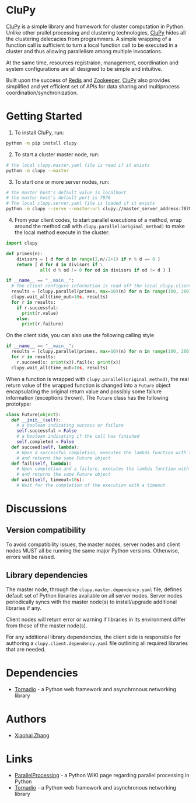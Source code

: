 # CluPy
[CluPy](https://github.com/xiaohai2016/CluPy) is a simple library and framework for cluster computation in Python. Unlike other prallel processing and clustering technologies, [CluPy](https://github.com/xiaohai2016/CluPy) hides all the clustering delecacies from programmers. A simple wrapping of a function call is sufficient to turn a local function call to be executed in a cluster and thus allowing parallelism among multiple invocations.

At the same time, resources registraion, management, coordination and system configurations are all designed to be simple and intuitive.

Built upon the success of [Redis](https://redis.io/) and [Zookeeper](https://zookeeper.apache.org/), [CluPy](https://github.com/xiaohai2016/CluPy) also provides simplified and yet efficient set of APIs for data sharing and multiprocess coordination/synchronization.

# Getting Started

1. To install CluPy, run:
```sh
python -m pip install clupy
```

2. To start a cluster master node, run:
```sh
# the local clupy.master.yaml file is read if it exists
python -m clupy --master
```

3. To start one or more server nodes, run:
```sh
# the master host's default value is localhost
# the master host's default port is 7878
# The local clupy.server.yaml file is loaded if it exists
python -m clupy --serve --master-url clupy://master_server_address:7878
```

4. From your client codes, to start parallel executions of a method, wrap around the method call with `clupy.parallel(original_method)` to make the local method execute in the cluster:
```python
import clupy

def primes(n):
    divisors = [ d for d in range(2,n//2+1) if n % d == 0 ]
    return [ d for d in divisors if \
             all( d % od != 0 for od in divisors if od != d ) ]

if __name__ == "__main__":
  # The client configure information is read off the local clupy.client.yaml file if exists
  results = [clupy.parallel(primes, max=10)(n) for n in range(100, 200)]
  clupy.wait_all(time_out=10s, results)
  for r in results:
    if r.successful:
      print(r.value)
    else:
      print(r.failure)
```

On the client side, you can also use the following calling style
```python
if __name__ == "__main__":
  results = [clupy.parallel(primes, max=10)(n) for n in range(100, 200)]
  for r in results:
    r.succeed(x: print(x)).fail(x: print(x))
  clupy.wait_all(time_out=10s, results)
```

When a function is wrapped with `clupy.parallel(original_method)`, the real return value of the wrapped function is changed into a `Future` object encapsulating the original return value and possibly some failure information (exceptions thrown). The `Future` class has the following prototype:
```python
class Future(object):
  def __init__(self):
    # a boolean indicating success or failure
    self.successful = False
    # a boolean indicating if the call has finished
    self.completed = False
  def succeed(self, lambda):
    # Upon a successful completion, executes the lambda function with the successful return values
    # and returns the same Future object
  def fail(self, lambda):
    # Upon completion and a failure, executes the lambda function with the failure information
    # and returns the same Future object
  def wait(self, timeout=10s):
    # Wait for the completion of the execution with a timeout
```

# Discussions

## Version compatibility

To avoid compatibility issues, the master nodes, server nodes and client nodes MUST all be running the same major Python versions. Otherwise, errors will be raised.

## Library dependencies

The master node, through the `clupy.master.dependency.yaml` file, defines default set of Python libraries available on all server nodes. Server nodes periodically syncs with the master node(s) to install/upgrade additional libraries if any.

Client nodes will return error or warning if libraries in its environment differ from those of the master node(s).

For any additional library dependencies, the client side is responsible for authoring a `clupy.client.dependency.yaml` file outlining all required libraries that are needed.

# Dependencies
* [Tornadio](http://www.tornadoweb.org/en/stable/) - a Python web framework and asynchronous networking library

# Authors
* [Xiaohai Zhang](https://xiaohaionline.com)

# Links
* [ParallelProcessing](https://wiki.python.org/moin/ParallelProcessing) - a Python WIKI page regarding parallel processing in Python
* [Tornadio](http://www.tornadoweb.org/en/stable/) - a Python web framework and asynchronous networking library

